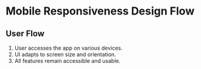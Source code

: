 # Mobile Responsiveness Design Flow

## User Flow
1. User accesses the app on various devices.
2. UI adapts to screen size and orientation.
3. All features remain accessible and usable.
